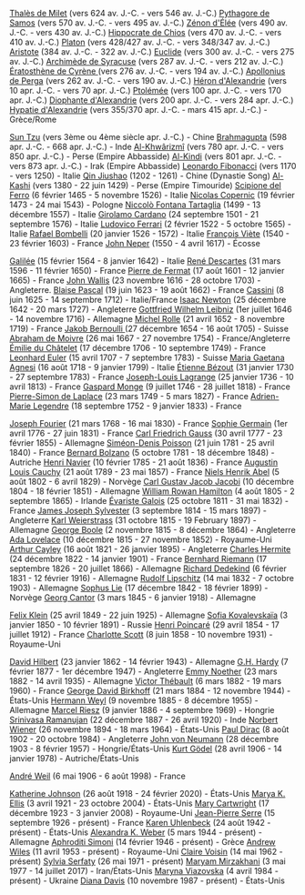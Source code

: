 <a target='_blank' href='https://fr.wikipedia.org/wiki/Thal%C3%A8s'>Thalès de Milet</a> (vers 624 av. J.-C. - vers 546 av. J.-C.)
<a target='_blank' href='https://fr.wikipedia.org/wiki/Pythagore'>Pythagore de Samos</a> (vers 570 av. J.-C. - vers 495 av. J.-C.)
<a target='_blank' href='https://fr.wikipedia.org/wiki/Z%C3%A9non_d%27%C3%89l%C3%A9e'>Zénon d'Élée</a> (vers 490 av. J.-C. - vers 430 av. J.-C.)
<a target='_blank' href='https://fr.wikipedia.org/wiki/Hippocrate_de_Chios'>Hippocrate de Chios</a> (vers 470 av. J.-C. - vers 410 av. J.-C.)
<a target='_blank' href='https://fr.wikipedia.org/wiki/Platon'>Platon</a> (vers 428/427 av. J.-C. - vers 348/347 av. J.-C.)
<a target='_blank' href='https://fr.wikipedia.org/wiki/Aristote'>Aristote</a> (384 av. J.-C. - 322 av. J.-C.)
<a target='_blank' href='https://fr.wikipedia.org/wiki/Euclide'>Euclide</a> (vers 300 av. J.-C. - vers 275 av. J.-C.)
<a target='_blank' href='https://fr.wikipedia.org/wiki/Archim%C3%A8de'>Archimède de Syracuse</a> (vers 287 av. J.-C. - vers 212 av. J.-C.)
<a target='_blank' href='https://fr.wikipedia.org/wiki/%C3%89ratosth%C3%A8ne'>Ératosthène de Cyrène </a>(vers 276 av. J.-C. - vers 194 av. J.-C.)
<a target='_blank' href='https://fr.wikipedia.org/wiki/Apollonios_de_Perga'>Apollonius de Perga</a> (vers 262 av. J.-C. - vers 190 av. J.-C.)
<a target='_blank' href='https://fr.wikipedia.org/wiki/H%C3%A9ron_d%27Alexandrie'>Héron d'Alexandrie</a> (vers 10 apr. J.-C. - vers 70 apr. J.-C.)
<a target='_blank' href='https://fr.wikipedia.org/wiki/Claude_Ptol%C3%A9m%C3%A9e'>Ptolémée</a> (vers 100 apr. J.-C. - vers 170 apr. J.-C.)
<a target='_blank' href='https://fr.wikipedia.org/wiki/Diophante_d%27Alexandrie'>Diophante d'Alexandrie</a> (vers 200 apr. J.-C. - vers 284 apr. J.-C.)
<a target='_blank' href='https://fr.wikipedia.org/wiki/Hypatie'>Hypatie d'Alexandrie</a> (vers 355/370 apr. J.-C. - mars 415 apr. J.-C.) - Grèce/Rome


<a target='_blank' href='https://fr.wikipedia.org/wiki/Sun_Tzu'>Sun Tzu</a> (vers 3ème ou 4ème siècle apr. J.-C.) - Chine
<a target='_blank' href='https://fr.wikipedia.org/wiki/Brahmagupta'>Brahmagupta</a> (598 apr. J.-C. - 668 apr. J.-C.) - Inde
<a target='_blank' href='https://fr.wikipedia.org/wiki/Al-Khw%C3%A2rizm%C3%AE'>Al-Khwârizmî</a> (vers 780 apr. J.-C. - vers 850 apr. J.-C.) - Perse (Empire Abbasside)
<a target='_blank' href='https://fr.wikipedia.org/wiki/Al-Kindi'>Al-Kindi</a> (vers 801 apr. J.-C. - vers 873 apr. J.-C.) - Irak (Empire Abbasside)
<a target='_blank' href='https://fr.wikipedia.org/wiki/Leonardo_Fibonacci'>Leonardo Fibonacci</a> (vers 1170 - vers 1250) - Italie
<a target='_blank' href='https://fr.wikipedia.org/wiki/Qin_Jiushao'>Qin Jiushao</a> (1202 - 1261) - Chine (Dynastie Song)
<a target='_blank' href='https://fr.wikipedia.org/wiki/Al-Kashi'>Al-Kashi</a> (vers 1380 - 22 juin 1429) - Perse (Empire Timouride)
<a target='_blank' href='https://fr.wikipedia.org/wiki/Scipione_del_Ferro'>Scipione del Ferro</a> (6 février 1465 - 5 novembre 1526) - Italie
<a target='_blank' href='https://fr.wikipedia.org/wiki/Nicolas_Copernic'>Nicolas Copernic</a> (19 février 1473 - 24 mai 1543) - Pologne
<a target='_blank' href='https://fr.wikipedia.org/wiki/Niccol%C3%B2_Fontana_Tartaglia'>Niccolò Fontana Tartaglia</a> (1499 - 13 décembre 1557) - Italie
<a target='_blank' href='https://fr.wikipedia.org/wiki/J%C3%A9r%C3%B4me_Cardan'>Girolamo Cardano</a> (24 septembre 1501 - 21 septembre 1576) - Italie
<a target='_blank' href='https://fr.wikipedia.org/wiki/Ludovico_Ferrari'>Ludovico Ferrari</a> (2 février 1522 - 5 octobre 1565) - Italie
<a target='_blank' href='https://fr.wikipedia.org/wiki/Rapha%C3%ABl_Bombelli'>Rafael Bombelli</a> (20 janvier 1526 - 1572) - Italie
<a target='_blank' href='https://fr.wikipedia.org/wiki/Fran%C3%A7ois_Vi%C3%A8te'>François Viète</a> (1540 - 23 février 1603) - France
<a target='_blank' href='https://fr.wikipedia.org/wiki/John_Napier'>John Neper</a> (1550 - 4 avril 1617) - Écosse





<a target='_blank' href='https://fr.wikipedia.org/wiki/Galil%C3%A9e_(savant)'>Galilée</a> (15 février 1564 - 8 janvier 1642) - Italie
<a target='_blank' href='https://fr.wikipedia.org/wiki/Ren%C3%A9_Descartes'>René Descartes</a> (31 mars 1596 - 11 février 1650) - France
<a target='_blank' href='https://fr.wikipedia.org/wiki/Pierre_de_Fermat'>Pierre de Fermat</a> (17 août 1601 - 12 janvier 1665) - France
<a target='_blank' href='https://fr.wikipedia.org/wiki/John_Wallis'>John Wallis</a> (23 novembre 1616 - 28 octobre 1703) - Angleterre.
<a target='_blank' href='https://fr.wikipedia.org/wiki/Blaise_Pascal'>Blaise Pascal</a> (19 juin 1623 - 19 août 1662) - France
<a target='_blank' href='https://fr.wikipedia.org/wiki/Jean-Dominique_Cassini'>Cassini</a> (8 juin 1625 - 14 septembre 1712) - Italie/France
<a target='_blank' href='https://fr.wikipedia.org/wiki/Isaac_Newton'>Isaac Newton</a> (25 décembre 1642 - 20 mars 1727) - Angleterre
<a target='_blank' href='https://fr.wikipedia.org/wiki/Gottfried_Wilhelm_Leibniz'>Gottfried Wilhelm Leibniz</a> (1er juillet 1646 - 14 novembre 1716) - Allemagne
<a target='_blank' href='https://fr.wikipedia.org/wiki/Michel_Rolle'>Michel Rolle</a> (21 avril 1652 - 8 novembre 1719) - France
<a target='_blank' href='https://fr.wikipedia.org/wiki/Jacques_Bernoulli'>Jakob Bernoulli </a>(27 décembre 1654 - 16 août 1705) - Suisse
<a target='_blank' href='https://fr.wikipedia.org/wiki/Abraham_de_Moivre'>Abraham de Moivre</a> (26 mai 1667 - 27 novembre 1754) - France/Angleterre
<a target='_blank' href='https://fr.wikipedia.org/wiki/%C3%89milie_du_Ch%C3%A2telet'>Émilie du Châtelet</a> (17 décembre 1706 - 10 septembre 1749) - France
<a target='_blank' href='https://fr.wikipedia.org/wiki/Leonhard_Euler'>Leonhard Euler</a> (15 avril 1707 - 7 septembre 1783) - Suisse
<a target='_blank' href='https://fr.wikipedia.org/wiki/Maria_Gaetana_Agnesi'>Maria Gaetana Agnesi</a> (16 août 1718 - 9 janvier 1799) - Italie
<a target='_blank' href='https://fr.wikipedia.org/wiki/%C3%89tienne_B%C3%A9zout'>Étienne Bézout</a> (31 janvier 1730 - 27 septembre 1783) - France
<a target='_blank' href='https://fr.wikipedia.org/wiki/Joseph-Louis_Lagrange'>Joseph-Louis Lagrange</a> (25 janvier 1736 - 10 avril 1813) - France
<a target='_blank' href='https://fr.wikipedia.org/wiki/Gaspard_Monge'>Gaspard Monge</a> (9 juillet 1746 - 28 juillet 1818) - France
<a target='_blank' href='https://fr.wikipedia.org/wiki/Pierre-Simon_de_Laplace'>Pierre-Simon de Laplace</a> (23 mars 1749 - 5 mars 1827) - France
<a target='_blank' href='https://fr.wikipedia.org/wiki/Adrien-Marie_Legendre'>Adrien-Marie Legendre</a> (18 septembre 1752 - 9 janvier 1833) - France





<a target='_blank' href='https://fr.wikipedia.org/wiki/Joseph_Fourier'>Joseph Fourier</a> (21 mars 1768 - 16 mai 1830) - France
<a target='_blank' href='https://fr.wikipedia.org/wiki/Sophie_Germain'>Sophie Germain</a> (1er avril 1776 - 27 juin 1831) - France
<a target='_blank' href='https://fr.wikipedia.org/wiki/Carl_Friedrich_Gauss'>Carl Friedrich Gauss</a> (30 avril 1777 - 23 février 1855) - Allemagne
<a target='_blank' href='https://fr.wikipedia.org/wiki/Sim%C3%A9on_Denis_Poisson'>Siméon-Denis Poisson</a> (21 juin 1781 - 25 avril 1840) - France
<a target='_blank' href='https://fr.wikipedia.org/wiki/Bernard_Bolzano'>Bernard Bolzano</a> (5 octobre 1781 -  18 décembre 1848) - Autriche
<a target='_blank' href='https://fr.wikipedia.org/wiki/Henri_Navier'>Henri Navier</a> (10 février 1785 - 21 août 1836) - France
<a target='_blank' href='https://fr.wikipedia.org/wiki/Augustin_Louis_Cauchy'>Augustin Louis Cauchy</a> (21 août 1789 - 23 mai 1857) - France
<a target='_blank' href='https://fr.wikipedia.org/wiki/Niels_Henrik_Abel'>Niels Henrik Abel</a> (5 août 1802 - 6 avril 1829) - Norvège
<a target='_blank' href='https://fr.wikipedia.org/wiki/Charles_Gustave_Jacob_Jacobi'>Carl Gustav Jacob Jacobi</a> (10 décembre 1804 - 18 février 1851) - Allemagne
<a target='_blank' href='https://fr.wikipedia.org/wiki/William_Rowan_Hamilton'>William Rowan Hamilton</a> (4 août 1805 - 2 septembre 1865) - Irlande
<a target='_blank' href='https://fr.wikipedia.org/wiki/%C3%89variste_Galois'>Évariste Galois</a> (25 octobre 1811 - 31 mai 1832) - France
<a target='_blank' href='https://fr.wikipedia.org/wiki/James_Joseph_Sylvester'>James Joseph Sylvester</a> (3 septembre 1814 - 15 mars 1897) - Angleterre
<a target='_blank' href='https://fr.wikipedia.org/wiki/Karl_Weierstrass'>Karl Weierstrass</a> (31 octobre 1815 - 19 February 1897) - Allemagne
<a target='_blank' href='https://fr.wikipedia.org/wiki/George_Boole'>George Boole</a> (2 novembre 1815 - 8 décembre 1864) - Angleterre
<a target='_blank' href='https://fr.wikipedia.org/wiki/Ada_Lovelace'>Ada Lovelace</a> (10 décembre 1815 - 27 novembre 1852) - Royaume-Uni
<a target='_blank' href='https://fr.wikipedia.org/wiki/Arthur_Cayley'>Arthur Cayley</a> (16 août 1821 - 26 janvier 1895) - Angleterre
<a target='_blank' href='https://fr.wikipedia.org/wiki/Charles_Hermite'>Charles Hermite</a> (24 décembre 1822 - 14 janvier 1901) - France
<a target='_blank' href='https://fr.wikipedia.org/wiki/Bernhard_Riemann'>Bernhard Riemann</a> (17 septembre 1826 - 20 juillet 1866) - Allemagne
<a target='_blank' href='https://fr.wikipedia.org/wiki/Richard_Dedekind'>Richard Dedekind</a> (6 février 1831 - 12 février 1916) - Allemagne
<a target='_blank' href='https://fr.wikipedia.org/wiki/Rudolf_Lipschitz'>Rudolf Lipschitz</a> (14 mai 1832 - 7 octobre 1903) - Allemagne
<a target='_blank' href='https://fr.wikipedia.org/wiki/Sophus_Lie'>Sophus Lie</a> (17 décembre 1842 - 18 février 1899) - Norvège
<a target='_blank' href='https://fr.wikipedia.org/wiki/Georg_Cantor'>Georg Cantor</a> (3 mars 1845 - 6 janvier 1918) - Allemagne


<a target='_blank' href='https://fr.wikipedia.org/wiki/Felix_Klein'>Felix Klein</a> (25 avril 1849 - 22 juin 1925) - Allemagne
<a target='_blank' href='https://fr.wikipedia.org/wiki/Sofia_Kovalevska%C3%AFa'>Sofia Kovalevskaïa</a> (3 janvier 1850 - 10 février 1891) - Russie 
<a target='_blank' href='https://fr.wikipedia.org/wiki/Henri_Poincar%C3%A9'>Henri Poincaré</a> (29 avril 1854 - 17 juillet 1912) - France
<a target='_blank' href='https://fr.wikipedia.org/wiki/Charlotte_Scott'>Charlotte Scott</a> (8 juin 1858 - 10 novembre 1931) - Royaume-Uni



<a target='_blank' href=''>David Hilbert</a> (23 janvier 1862 - 14 février 1943) - Allemagne 
<a target='_blank' href=''>G.H. Hardy</a> (7 février 1877 - 1er décembre 1947) - Angleterre
<a target='_blank' href=''>Emmy Noether</a> (23 mars 1882 - 14 avril 1935) - Allemagne
<a target='_blank' href='https://fr.wikipedia.org/wiki/Victor_Th%C3%A9bault'>Victor Thébault</a> (6 mars 1882 - 19 mars 1960) - France
<a target='_blank' href=''>George David Birkhoff</a> (21 mars 1884 - 12 novembre 1944) - États-Unis
<a target='_blank' href=''>Hermann Weyl</a> (9 novembre 1885 - 8 décembre 1955) - Allemagne
<a target='_blank' href=''>Marcel Riesz</a> (9 janvier 1886 - 4 septembre 1969) - Hongrie
<a target='_blank' href=''>Srinivasa Ramanujan</a> (22 décembre 1887 - 26 avril 1920) - Inde
<a target='_blank' href=''>Norbert Wiener</a> (26 novembre 1894 - 18 mars 1964) - États-Unis
<a target='_blank' href=''>Paul Dirac</a> (8 août 1902 - 20 octobre 1984) - Angleterre
<a target='_blank' href=''>John von Neumann</a> (28 décembre 1903 - 8 février 1957) - Hongrie/États-Unis
<a target='_blank' href=''>Kurt Gödel</a> (28 avril 1906 - 14 janvier 1978) - Autriche/États-Unis



<a target='_blank' href=''>André Weil</a> (6 mai 1906 - 6 août 1998) - France


<a target='_blank' href=''>Katherine Johnson</a> (26 août 1918 - 24 février 2020) - États-Unis
<a target='_blank' href=''>Marya K. Ellis</a> (3 avril 1921 - 23 octobre 2004) - États-Unis
<a target='_blank' href=''>Mary Cartwright</a> (17 décembre 1923 - 3 janvier 2008) - Royaume-Uni
<a target='_blank' href=''>Jean-Pierre Serre</a> (15 septembre 1926 - présent) - France 
<a target='_blank' href=''>Karen Uhlenbeck</a> (24 août 1942 - présent) - États-Unis
<a target='_blank' href=''>Alexandra K. Weber</a> (5 mars 1944 - présent) - Allemagne
<a target='_blank' href=''>Aphroditi Simoni</a> (14 février 1946 - présent) - Grèce
<a target='_blank' href=''>Andrew Wiles</a> (11 avril 1953 - présent) - Royaume-Uni
<a target='_blank' href=''>Claire Voisin</a> (14 mai 1962 - présent)
<a target='_blank' href=''>Sylvia Serfaty</a> (26 mai 1971 - présent)
<a target='_blank' href=''>Maryam Mirzakhani</a> (3 mai 1977 - 14 juillet 2017) - Iran/États-Unis
<a target='_blank' href=''>Maryna Viazovska</a> (4 avril 1984 - présent) - Ukraine
<a target='_blank' href=''>Diana Davis</a> (10 novembre 1987 - présent) - États-Unis

